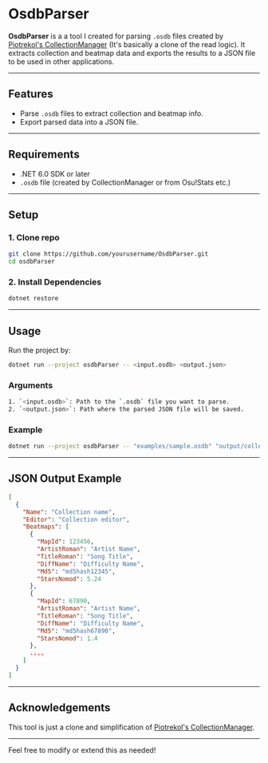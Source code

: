 # OsdbParser

**OsdbParser** is a a tool I created for parsing `.osdb` files created by [Piotrekol's CollectionManager](https://github.com/Piotrekol/CollectionManager) (It's basically a clone of the read logic). It extracts collection and beatmap data and exports the results to a JSON file to be used in other applications.

---

## Features

- Parse `.osdb` files to extract collection and beatmap info.
- Export parsed data into a JSON file.

---

## Requirements

- .NET 6.0 SDK or later
- `.osdb` file (created by CollectionManager or from Osu!Stats etc.)

---

## Setup

### 1. Clone repo

```bash
git clone https://github.com/yourusername/OsdbParser.git
cd osdbParser
```

### 2. Install Dependencies

```bash
dotnet restore
```

---

## Usage

Run the project by:

```bash
dotnet run --project osdbParser -- <input.osdb> <output.json>
```

### Arguments

```bash
1. `<input.osdb>`: Path to the `.osdb` file you want to parse.
2. `<output.json>`: Path where the parsed JSON file will be saved.
```

### Example

```bash
dotnet run --project osdbParser -- "examples/sample.osdb" "output/collections.json"
```

---

## JSON Output Example

```json
[
  {
    "Name": "Collection name",
    "Editor": "Collection editor",
    "Beatmaps": [
      {
        "MapId": 123456,
        "ArtistRoman": "Artist Name",
        "TitleRoman": "Song Title",
        "DiffName": "Difficulty Name",
        "Md5": "md5hash12345",
        "StarsNomod": 5.24
      },
      {
        "MapId": 67890,
        "ArtistRoman": "Artist Name",
        "TitleRoman": "Song Title",
        "DiffName": "Difficulty Name",
        "Md5": "md5hash67890",
        "StarsNomod": 1.4
      },
      ....
    ]
  }
]
```

---

## Acknowledgements

This tool is just a clone and simplification of [Piotrekol's CollectionManager](https://github.com/Piotrekol/CollectionManager).

---

Feel free to modify or extend this as needed!
